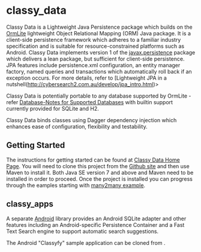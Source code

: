 # classy_data

Classy Data is a Lightweight Java Persistence package which builds on the [OrmLite](http://ormlite.com) lightweight Object Relational Mapping (ORM) Java package. 
It is a client-side persistence framework which adheres to a familiar industry specification and is suitable for resource-constrained platforms such as Android. 
Classy Data implements version 1 of the <a href="http://docs.oracle.com/javaee/6/api/javax/persistence/package-summary.html">javax.persistence</a> 
package which delivers a lean package, but sufficient for client-side persistence. JPA features include persistence.xml configuration, an entity manager factory, 
named queries and transactions which automatically roll back if an exception occurs. For more details, refer to [Lightweight JPA in a nutshell(http://cybersearch2.com.au/develop/jpa_intro.html)></a>

   
Classy Data is potentially portable to any database supported by OrmLite - refer [Database-Notes for Supported Databases](http://ormlite.com/javadoc/ormlite-core/doc-files/ormlite_2.html) with
builtin support currently provided for SQLite and H2.

Classy Data binds classes using Dagger dependency injection which enhances ease of configuration, flexibility and testability.

## Getting Started

The instructions for getting started can be found at [Classy Data Home Page](http://cybersearch2.com.au/develop/classydata.html).
You will need to clone this project from the [Github site](https://github.com/cybersearch2/classy_data) and then use
Maven to install it. Both Java SE version 7 and above and Maven need to be installed in order to proceed. Once
the project is installed you can progress through the eamples starting with [many2many example](http://cybersearch2.com.au/develop/many2many.html).


## classy_apps

A separate [Android](https://github.com/cybersearch2/classy_apps) library provides an Android SQLite adapter and other features including an Android-specific Persistence Container 
and a Fast Text Search engine to support automatic search suggestions.  

The Android "Classyfy" sample application can be cloned from .    

